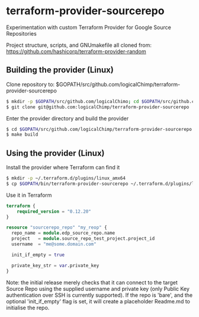# terraform-provider-sourcerepo
Experimentation with custom Terraform Provider for Google Source Repositories

Project structure, scripts, and GNUmakefile all cloned from: https://github.com/hashicorp/terraform-provider-random

## Building the provider (Linux)

Clone repository to: $GOPATH/src/github.com/logicalChimp/terraform-provider-sourcerepo

```bash
$ mkdir -p $GOPATH/src/github.com/logicalChimo; cd $GOPATH/src/github.com/logicalChimp
$ git clone git@github.com:logicalChimp/terraform-provider-sourcerepo
```

Enter the provider directory and build the provider

```bash
$ cd $GOPATH/src/github.com/logicalChimp/terraform-provider-sourcerepo
$ make build
```

## Using the provider (Linux)

Install the provider where Terraform can find it

```bash
$ mkdir -p ~/.terraform.d/plugins/linux_amx64
$ cp $GOPATH/bin/terraform-provider-sourcerepo ~/.terraform.d/plugins/linux_amx64
```

Use it in Terraform

```terraform
terraform {
    required_version = "0.12.20"
}

resource "sourcerepo_repo" "my_reop" {
  repo_name = module.edp_source_repo.name
  project   = module.source_repo_test_project.project_id
  username  = "me@some.domain.com"

  init_if_empty = true

  private_key_str = var.private_key
}

```

Note: the initial release merely checks that it can connect to the target Source Repo using the supplied username and private key (only Public Key authentication over SSH is currently supported).  If the repo is 'bare', and the optional 'init_if_empty' flag is set, it will create a placeholder Readme.md to initialise the repo.